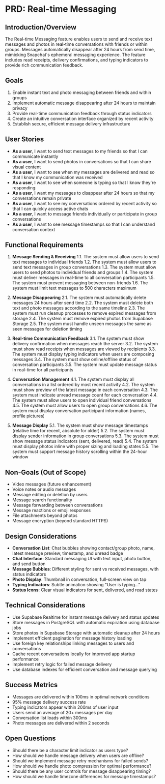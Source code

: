 # PRD: Real-time Messaging

## Introduction/Overview

The Real-time Messaging feature enables users to send and receive text messages and photos in real-time conversations with friends or within groups. Messages automatically disappear after 24 hours from send time, mimicking Snapchat's ephemeral messaging experience. The feature includes read receipts, delivery confirmations, and typing indicators to provide rich communication feedback.

## Goals

1. Enable instant text and photo messaging between friends and within groups
2. Implement automatic message disappearing after 24 hours to maintain privacy
3. Provide real-time communication feedback through status indicators
4. Create an intuitive conversation interface organized by recent activity
5. Establish secure, efficient message delivery infrastructure

## User Stories

- **As a user**, I want to send text messages to my friends so that I can communicate instantly
- **As a user**, I want to send photos in conversations so that I can share visual content
- **As a user**, I want to see when my messages are delivered and read so that I know my communication was received
- **As a user**, I want to see when someone is typing so that I know they're responding
- **As a user**, I want my messages to disappear after 24 hours so that my conversations remain private
- **As a user**, I want to see my conversations ordered by recent activity so that I can quickly access active chats
- **As a user**, I want to message friends individually or participate in group conversations
- **As a user**, I want to see message timestamps so that I can understand conversation context

## Functional Requirements

1. **Message Sending & Receiving**
   1.1. The system must allow users to send text messages to individual friends
   1.2. The system must allow users to send text messages in group conversations
   1.3. The system must allow users to send photos to individual friends and groups
   1.4. The system must deliver messages in real-time to all conversation participants
   1.5. The system must prevent messaging between non-friends
   1.6. The system must limit text messages to 500 characters maximum

2. **Message Disappearing**
   2.1. The system must automatically delete messages 24 hours after send time
   2.2. The system must delete both text and photo messages according to the same timeline
   2.3. The system must run cleanup processes to remove expired messages from storage
   2.4. The system must remove expired photos from Supabase Storage
   2.5. The system must handle unseen messages the same as seen messages for deletion timing

3. **Real-time Communication Feedback**
   3.1. The system must show delivery confirmation when messages reach the server
   3.2. The system must show read receipts when messages are viewed by recipients
   3.3. The system must display typing indicators when users are composing messages
   3.4. The system must show online/offline status of conversation participants
   3.5. The system must update message status in real-time for all participants

4. **Conversation Management**
   4.1. The system must display all conversations in a list ordered by most recent activity
   4.2. The system must show preview of the latest message in each conversation
   4.3. The system must indicate unread message count for each conversation
   4.4. The system must allow users to open individual friend conversations
   4.5. The system must allow users to open group conversations
   4.6. The system must display conversation participant information (names, profile pictures)

5. **Message Display**
   5.1. The system must show message timestamps (relative time for recent, absolute for older)
   5.2. The system must display sender information in group conversations
   5.3. The system must show message status indicators (sent, delivered, read)
   5.4. The system must display photos inline with proper sizing and loading states
   5.5. The system must support message history scrolling within the 24-hour window

## Non-Goals (Out of Scope)

- Video messages (future enhancement)
- Voice notes or audio messages  
- Message editing or deletion by users
- Message search functionality
- Message forwarding between conversations
- Message reactions or emoji responses
- File attachments beyond photos
- Message encryption (beyond standard HTTPS)

## Design Considerations

- **Conversation List**: Chat bubbles showing contact/group photo, name, latest message preview, timestamp, and unread badge
- **Chat Interface**: Standard messaging UI with text input, photo button, and send button
- **Message Bubbles**: Different styling for sent vs received messages, with status indicators
- **Photo Display**: Thumbnail in conversation, full-screen view on tap
- **Typing Indicators**: Subtle animation showing "User is typing..."
- **Status Icons**: Clear visual indicators for sent, delivered, and read states

## Technical Considerations

- Use Supabase Realtime for instant message delivery and status updates
- Store messages in PostgreSQL with automatic expiration using database jobs
- Store photos in Supabase Storage with automatic cleanup after 24 hours
- Implement efficient pagination for message history loading
- Use foreign key relationships linking messages to users and conversations
- Cache recent conversations locally for improved app startup performance
- Implement retry logic for failed message delivery
- Use database indexes for efficient conversation and message querying

## Success Metrics

- Messages are delivered within 100ms in optimal network conditions
- 95% message delivery success rate
- Typing indicators appear within 200ms of user input
- Users send an average of 20+ messages per day
- Conversation list loads within 300ms
- Photo messages are delivered within 2 seconds

## Open Questions

- Should there be a character limit indicator as users type?
- How should we handle message delivery when users are offline?
- Should we implement message retry mechanisms for failed sends?
- How should we handle photo compression for optimal performance?
- Should there be any user controls for message disappearing timing?
- How should we handle timezone differences for message timestamps? 